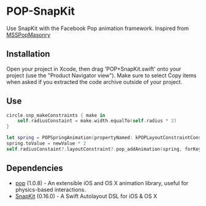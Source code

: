 # POP-SnapKit
Use SnapKit with the Facebook Pop animation framework. Inspired from [MSSPopMasonry](https://github.com/miklselsoe/MSSPopMasonry)

## Installation
Open your project in Xcode, then drag 'POP+SnapKit.swift' onto your project (use the "Product Navigator view"). Make sure to select Copy items when asked if you extracted the code archive outside of your project.

## Use
```Swift
circle.snp_makeConstraints { make in
    self.radiusConstaint = make.width.equalTo(self.radius * 2)
}

let spring = POPSpringAnimation(propertyNamed: kPOPLayoutConstraintConstant)
spring.toValue = newValue * 2
self.radiusConstaint?.layoutConstraint?.pop_addAnimation(spring, forKey: "someKey")
```

## Dependencies
- [pop](https://github.com/facebook/pop) (1.0.8) - An extensible iOS and OS X animation library, useful for physics-based interactions.
- [SnapKit](https://github.com/SnapKit/SnapKit) (0.16.0) - A Swift Autolayout DSL for iOS & OS X

